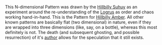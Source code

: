 This N-dimensional Pattern was drawn by the [Hillbilly Suhuy](GentlemanSuhuy) as an experiment around the re-understanding of the [Logrus](TheLogrus) as order and chaos working hand-in-hand.  This is the Pattern for [Hillbilly Amber](HillbillyAmber).  All other known patterns are basically flat (two dimensional) in nature, even if they are wrapped into three dimensions (like, say, on a bottle), whereas this most definitely is not.  The death (and subsequent ghosting, and possible resurrection) of it's [author](GentlemanSuhuy) allows for the speculation that it still exists.

